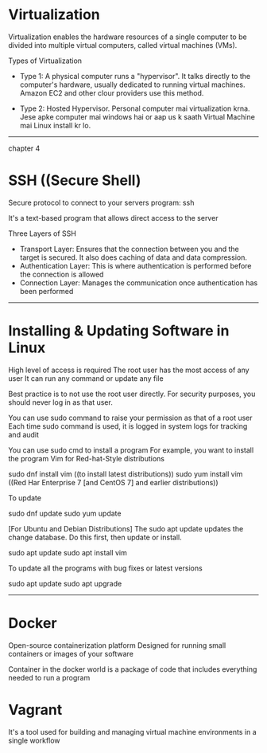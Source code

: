 # Virtualization

Virtualization enables the hardware resources of a single computer to be divided into multiple virtual computers, called virtual machines (VMs).

Types of Virtualization

- Type 1: A physical computer runs a "hypervisor". It talks directly to the computer's hardware, usually dedicated to running virtual machines. Amazon EC2 and other clour providers use this method.

- Type 2: Hosted Hypervisor. Personal computer mai virtualization krna. Jese apke computer mai windows hai or aap us k saath Virtual Machine mai Linux install kr lo.

---

chapter 4

# SSH ((Secure Shell)

Secure protocol to connect to your servers
program: ssh


It's a text-based program that allows direct access to the server


Three Layers of SSH
- Transport Layer: Ensures that the connection between you and the target is secured. It also does caching of data and data compression.
- Authentication Layer: This is where authentication is performed before the connection is allowed
- Connection Layer: Manages the communication once authentication has been performed

---

# Installing & Updating Software in Linux

High level of access is required
The root user has the most access of any user
It can run any command or update any file

Best practice is to not use the root user directly. For security purposes, you should never log in as that user.


You can use sudo command to raise your permission as that of a root user
Each time sudo command is used, it is logged in system logs for tracking and audit

You can use sudo cmd to install a program
For example, you want to install the program Vim for Red-hat-Style distributions

sudo dnf install vim ((to install latest distributions))
sudo yum install vim ((Red Har Enterprise 7 [and CentOS 7] and earlier distributions))

To update

sudo dnf update 
sudo yum update


[For Ubuntu and Debian Distributions]
The sudo apt update updates the change database. Do this first, then update or install.

sudo apt update
sudo apt install vim

To update all the programs with bug fixes or latest versions

sudo apt update
sudo apt upgrade



---

# Docker

Open-source containerization platform
Designed for running small containers or images of your software


Container in the docker world is a package of code that includes everything needed to run a program

# Vagrant

It's a tool used for building and managing virtual machine environments in a single workflow













